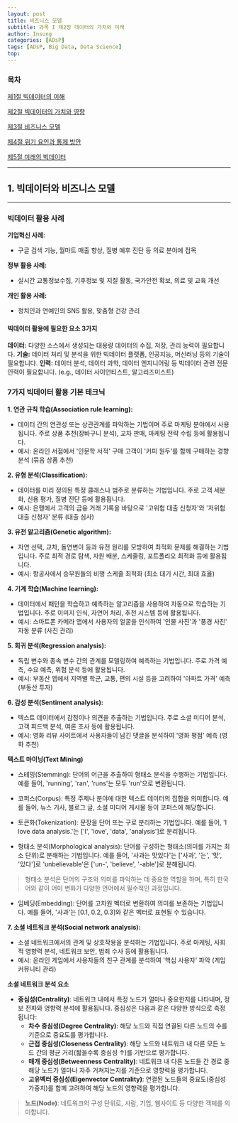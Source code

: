 ```yaml
---
layout: post
title: 비즈니스 모델
subtitle: 과목 I 제2장 데이터의 가치와 미래
author: Insung
categories: [ADsP]
tags: [ADsP, Big Data, Data Science]
top:
---
```


### 목차

[제1절 빅데이터의 이해](/adsp/2025/03/29/Introduction-to-big-data.html)

[제2절 빅데이터의 가치와 영향](/adsp/2025/03/29/the-value-and-impact-of-big-data.html)

[제3절 비즈니스 모델](/adsp/2025/03/29/business-model.html)

[제4절 위기 요인과 통제 방안](/adsp/2025/03/29/crisis-factors-and-control-measures.html)

[제5절 미래의 빅데이터](/adsp/2025/03/29/future-of-big-data.html)

---

## 1. 빅데이터와 비즈니스 모델

---

### 빅데이터 활용 사례

**기업혁신 사례:**
- 구글 검색 기능, 월마트 매출 향상, 질병 예후 진단 등 의료 분야에 접목

**정부 활용 사례:**
- 실시간 교통정보수집, 기후정보 및 지질 활동, 국가안전 확보, 의료 및 교육 개선

**개인 활용 사례:**
- 정치인과 연예인의 SNS 활용, 맞춤형 건강 관리

#### 빅데이터 활용에 필요한 요소 3가지

**데이터:** 다양한 소스에서 생성되는 대용량 데이터의 수집, 저장, 관리 능력이 필요합니다.
**기술:** 데이터 처리 및 분석을 위한 빅데이터 플랫폼, 인공지능, 머신러닝 등의 기술이 필요합니다.
**인력:** 데이터 분석, 데이터 과학, 데이터 엔지니어링 등 빅데이터 관련 전문 인력이 필요합니다. (e.g., 데이터 사이언티스트, 알고리즈미스트)


### 7가지 빅데이터 활용 기본 테크닉

**1. 연관 규칙 학습(Association rule learning):**
- 데이터 간의 연관성 또는 상관관계를 파악하는 기법이며 주로 마케팅 분야에서 사용됩니다. 주로 상품 추천(장바구니 분석), 교차 판매, 마케팅 전략 수립 등에 활용됩니다. 
- 예시: 온라인 서점에서 '인문학 서적' 구매 고객이 '커피 원두'를 함께 구매하는 경향 분석 (묶음 상품 추천)

**2. 유형 분석(Classification):**
- 데이터를 미리 정의된 특정 클래스나 범주로 분류하는 기법입니다. 주로 고객 세분화, 신용 평가, 질병 진단 등에 활용됩니다.
- 예시: 은행에서 고객의 금융 거래 기록을 바탕으로 '고위험 대출 신청자'와 '저위험 대출 신청자' 분류 (대출 심사)

**3. 유전 알고리즘(Genetic algorithm):**
- 자연 선택, 교차, 돌연변이 등과 유전 원리를 모방하여 최적화 문제를 해결하는 기법입니다. 주로 최적 경로 탐색, 자원 배분, 스케줄링, 포트폴리오 최적화 등에 활용됩니다.
- 예시: 항공사에서 승무원들의 비행 스케줄 최적화 (최소 대기 시간, 최대 효율)

**4. 기계 학습(Machine learning):**
- 데이터에서 패턴을 학습하고 예측하는 알고리즘을 사용하여 자동으로 학습하는 기법입니다. 주로 이미지 인식, 자연어 처리, 추천 시스템 등에 활용됩니다.
- 예시: 스마트폰 카메라 앱에서 사용자의 얼굴을 인식하여 '인물 사진'과 '풍경 사진' 자동 분류 (사진 관리)

**5. 회귀 분석(Regression analysis):**
- 독립 변수와 종속 변수 간의 관계를 모델링하여 예측하는 기법입니다. 주로 가격 예측, 수요 예측, 위험 분석 등에 활용됩니다.
- 예시: 부동산 앱에서 지역별 학군, 교통, 편의 시설 등을 고려하여 '아파트 가격' 예측 (부동산 투자)

**6. 감성 분석(Sentiment analysis):**
- 텍스트 데이터에서 감정이나 의견을 추출하는 기법입니다. 주로 소셜 미디어 분석, 고객 피드백 분석, 여론 조사 등에 활용됩니다.
- 예시: 영화 리뷰 사이트에서 사용자들이 남긴 댓글을 분석하여 '영화 평점' 예측 (영화 추천)

**텍스트 마이닝(Text Mining)**

- 스테밍(Stemming): 단어의 어근을 추출하여 형태소 분석을 수행하는 기법입니다. 예를 들어, 'running', 'ran', 'runs'는 모두 'run'으로 변환됩니다.

- 코퍼스(Corpus): 특정 주제나 분야에 대한 텍스트 데이터의 집합을 의미합니다. 예를 들어, 뉴스 기사, 블로그 글, 소셜 미디어 게시물 등이 코퍼스에 해당합니다.

- 토큰화(Tokenization): 문장을 단어 또는 구로 분리하는 기법입니다. 예를 들어, 'I love data analysis.'는 ['I', 'love', 'data', 'analysis']로 분리됩니다.

- 형태소 분석(Morphological analysis): 단어를 구성하는 형태소(의미를 가지는 최소 단위)로 분해하는 기법입니다. 예를 들어, '사과는 맛있다'는 ['사과', '는', '맛', '있다']로 'unbelievable'은 ['un-', 'believe', '-able']로 분해됩니다.

> 형태소 분석은 단어의 구조와 의미를 파악하는 데 중요한 역할을 하며, 특히 한국어와 같이 어미 변화가 다양한 언어에서 필수적인 과정입니다.

- 임베딩(Embedding): 단어를 고차원 벡터로 변환하여 의미를 보존하는 기법입니다. 예를 들어, '사과'는 [0.1, 0.2, 0.3]와 같은 벡터로 표현될 수 있습니다.

**7. 소셜 네트워크 분석(Social network analysis):**
- 소셜 네트워크에서의 관계 및 상호작용을 분석하는 기법입니다. 주로 마케팅, 사회적 영향력 분석, 네트워크 보안, 범죄 수사 등에 활용됩니다.
- 예시: 온라인 게임에서 사용자들의 친구 관계를 분석하여 '핵심 사용자' 파악 (게임 커뮤니티 관리)

**소셜 네트워크 분석 요소**

- **중심성(Centrality)**: 네트워크 내에서 특정 노드가 얼마나 중요한지를 나타내며, 정보 전파와 영향력 분석에 활용됩니다. 중심성은 다음과 같은 다양한 방식으로 측정됩니다:
  - **차수 중심성(Degree Centrality)**: 해당 노드와 직접 연결된 다른 노드의 수를 기준으로 중요도를 평가합니다.
  - **근접 중심성(Closeness Centrality)**: 해당 노드와 네트워크 내 다른 모든 노드 간의 평균 거리(짧을수록 중심성 ↑)를 기반으로 평가합니다.
  - **매개 중심성(Betweenness Centrality)**: 네트워크 내 다른 노드들 간 경로 중 해당 노드가 얼마나 자주 거쳐지는지를 기준으로 영향력을 평가합니다.
  - **고유벡터 중심성(Eigenvector Centrality)**: 연결된 노드들의 중요도(중심성 가중치)를 함께 고려하여 해당 노드의 영향력을 평가합니다.

> **노드(Node)**: 네트워크의 구성 단위로, 사람, 기업, 웹사이트 등 다양한 객체를 의미합니다.